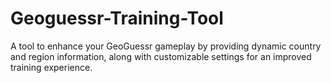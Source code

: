 # Geoguessr-Training-Tool
A tool to enhance your GeoGuessr gameplay by providing dynamic country and region information, along with customizable settings for an improved training experience.
